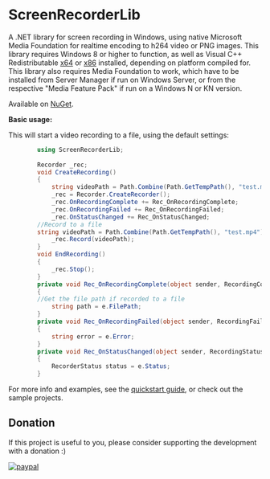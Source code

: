 # ScreenRecorderLib
A .NET library for screen recording in Windows, using native Microsoft Media Foundation for realtime encoding to h264 video or PNG images. This library requires Windows 8 or higher to function, as well as Visual C++ Redistributable [x64](https://aka.ms/vs/17/release/vc_redist.x64.exe) or [x86](https://aka.ms/vs/17/release/vc_redist.x86.exe) installed, depending on platform compiled for. This library also requires Media Foundation to work, which have to be installed from Server Manager if run on Windows Server, or from the respective "Media Feature Pack" if run on a Windows N or KN version.

Available on [NuGet](https://www.nuget.org/packages/ScreenRecorderLib/).

**Basic usage:**

This will start a video recording to a file, using the default settings:

```csharp
        using ScreenRecorderLib;
        
        Recorder _rec;
        void CreateRecording()
        {
            string videoPath = Path.Combine(Path.GetTempPath(), "test.mp4");
            _rec = Recorder.CreateRecorder();
            _rec.OnRecordingComplete += Rec_OnRecordingComplete;
            _rec.OnRecordingFailed += Rec_OnRecordingFailed;
            _rec.OnStatusChanged += Rec_OnStatusChanged;
	    //Record to a file
	    string videoPath = Path.Combine(Path.GetTempPath(), "test.mp4");
            _rec.Record(videoPath);
        }
        void EndRecording()
        {
            _rec.Stop(); 
        }
        private void Rec_OnRecordingComplete(object sender, RecordingCompleteEventArgs e)
        {
	    //Get the file path if recorded to a file
            string path = e.FilePath;	
        }
        private void Rec_OnRecordingFailed(object sender, RecordingFailedEventArgs e)
        {
            string error = e.Error;
        }
        private void Rec_OnStatusChanged(object sender, RecordingStatusEventArgs e)
        {
            RecorderStatus status = e.Status;
        }
```

For more info and examples, see the [quickstart guide](https://github.com/sskodje/ScreenRecorderLib/wiki/Quickstart-guide-v5.x.x), or check out the sample projects.

## Donation
If this project is useful to you, please consider supporting the development with a donation :) 

[![paypal](https://www.paypalobjects.com/en_US/NO/i/btn/btn_donateCC_LG.gif)](https://www.paypal.com/donate/?business=RBE7933GCPLZU&no_recurring=0&item_name=Thanks+for+supporting+my+open+source+work%21&currency_code=USD)
